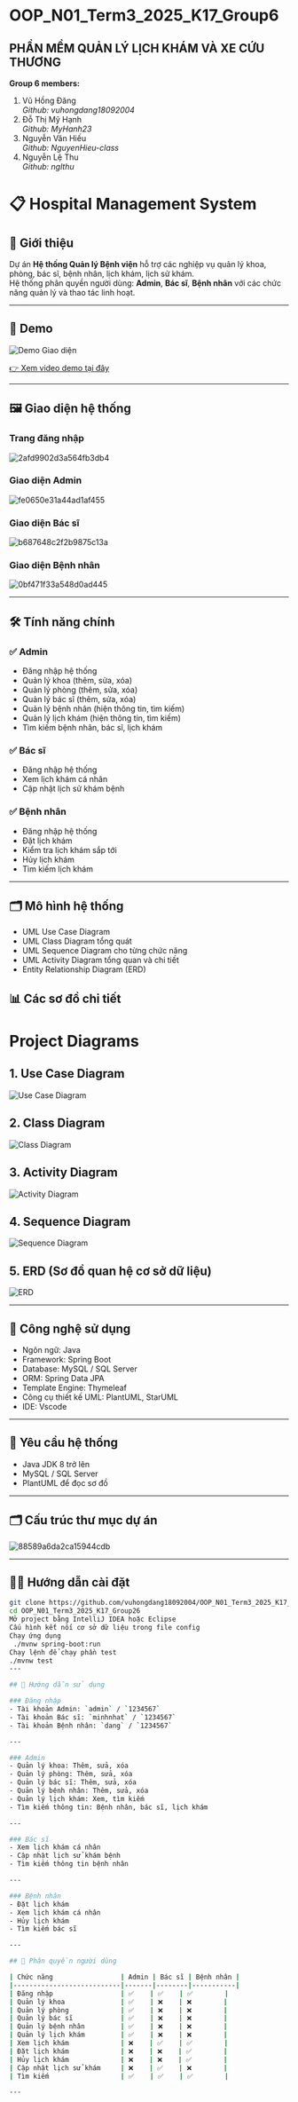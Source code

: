 # OOP_N01_Term3_2025_K17_Group6

## **PHẦN MỀM QUẢN LÝ LỊCH KHÁM VÀ XE CỨU THƯƠNG**

**Group 6 members:**

1. Vũ Hồng Đăng  
   _Github: vuhongdang18092004_
2. Đỗ Thị Mỹ Hạnh  
   _Github: MyHanh23_
3. Nguyễn Văn Hiếu  
   _Github: NguyenHieu-class_
4. Nguyễn Lệ Thu  
   _Github: nglthu_

# 📋 Hospital Management System

## 🚀 Giới thiệu

Dự án **Hệ thống Quản lý Bệnh viện** hỗ trợ các nghiệp vụ quản lý khoa, phòng, bác sĩ, bệnh nhân, lịch khám, lịch sử khám.  
Hệ thống phân quyền người dùng: **Admin**, **Bác sĩ**, **Bệnh nhân** với các chức năng quản lý và thao tác linh hoạt.

---

## 🎥 Demo

![Demo Giao diện](link-ảnh-demo)

[👉 Xem video demo tại đây](https://www.youtube.com/watch?v=MN2OORaIH-c)

---

## 🖼️ Giao diện hệ thống

### Trang đăng nhập

![2afd9902d3a564fb3db4](https://github.com/user-attachments/assets/0dd30d6c-be29-4866-874b-4e10b6aad123)

### Giao diện Admin

![fe0650e31a44ad1af455](https://github.com/user-attachments/assets/c61fa1a9-902f-4359-911f-53df2b748e95)

### Giao diện Bác sĩ

![b687648c2f2b9875c13a](https://github.com/user-attachments/assets/dc0e192e-8031-4dda-96f7-723804509091)

### Giao diện Bệnh nhân

![0bf471f33a548d0ad445](https://github.com/user-attachments/assets/cd18914c-64a3-4b45-b159-ca5f0d4d5d61)

---

## 🛠️ Tính năng chính

### ✅ Admin

- Đăng nhập hệ thống
- Quản lý khoa (thêm, sửa, xóa)
- Quản lý phòng (thêm, sửa, xóa)
- Quản lý bác sĩ (thêm, sửa, xóa)
- Quản lý bệnh nhân (hiện thông tin, tìm kiếm)
- Quản lý lịch khám (hiện thông tin, tìm kiếm)
- Tìm kiếm bệnh nhân, bác sĩ, lịch khám

### ✅ Bác sĩ

- Đăng nhập hệ thống
- Xem lịch khám cá nhân
- Cập nhật lịch sử khám bệnh

### ✅ Bệnh nhân

- Đăng nhập hệ thống
- Đặt lịch khám
- Kiểm tra lịch khám sắp tới
- Hủy lịch khám
- Tìm kiếm lịch khám

---

## 🗂️ Mô hình hệ thống

- UML Use Case Diagram
- UML Class Diagram tổng quát
- UML Sequence Diagram cho từng chức năng
- UML Activity Diagram tổng quan và chi tiết
- Entity Relationship Diagram (ERD)

## 📊 Các sơ đồ chi tiết

# Project Diagrams

## 1. Use Case Diagram

![Use Case Diagram](https://github.com/user-attachments/assets/1d7a1d82-94a9-42da-82eb-fd606ce69721)

## 2. Class Diagram

![Class Diagram](https://github.com/user-attachments/assets/b07a8136-f615-49d1-afee-76d731194d39)

## 3. Activity Diagram

![Activity Diagram](https://github.com/user-attachments/assets/93c9f5b8-fd58-4290-a3c9-d2003ef97283)

## 4. Sequence Diagram

![Sequence Diagram](https://github.com/user-attachments/assets/367e9b1d-74e9-465e-bbdf-5e76d117f12b)

## 5. ERD (Sơ đồ quan hệ cơ sở dữ liệu)

![ERD](https://github.com/user-attachments/assets/5fa9edff-75bf-4169-a11b-d38fe4eda27a)

---

## 💾 Công nghệ sử dụng

- Ngôn ngữ: Java
- Framework: Spring Boot
- Database: MySQL / SQL Server
- ORM: Spring Data JPA
- Template Engine: Thymeleaf
- Công cụ thiết kế UML: PlantUML, StarUML
- IDE: Vscode

---

## 📌 Yêu cầu hệ thống

- Java JDK 8 trở lên
- MySQL / SQL Server
- PlantUML để đọc sơ đồ

---

## 🗂️ Cấu trúc thư mục dự án
![88589a6da2ca15944cdb](https://github.com/user-attachments/assets/344f943e-7c1b-4497-b617-3a530fc05f2c)


---

## 🧑‍💻 Hướng dẫn cài đặt

```bash
git clone https://github.com/vuhongdang18092004/OOP_N01_Term3_2025_K17_Group26.git
cd OOP_N01_Term3_2025_K17_Group26
Mở project bằng IntelliJ IDEA hoặc Eclipse
Cấu hình kết nối cơ sở dữ liệu trong file config
Chạy ứng dụng
 ./mvnw spring-boot:run
Chạy lệnh để chạy phần test
./mvnw test
---

## 📝 Hướng dẫn sử dụng

### Đăng nhập
- Tài khoản Admin: `admin` / `1234567`
- Tài khoản Bác sĩ: `minhnhat` / `1234567`
- Tài khoản Bệnh nhân: `dang` / `1234567`

---

### Admin
- Quản lý khoa: Thêm, sửa, xóa
- Quản lý phòng: Thêm, sửa, xóa
- Quản lý bác sĩ: Thêm, sửa, xóa
- Quản lý bệnh nhân: Thêm, sửa, xóa
- Quản lý lịch khám: Xem, tìm kiếm
- Tìm kiếm thông tin: Bệnh nhân, bác sĩ, lịch khám

---

### Bác sĩ
- Xem lịch khám cá nhân
- Cập nhật lịch sử khám bệnh
- Tìm kiếm thông tin bệnh nhân

---

### Bệnh nhân
- Đặt lịch khám
- Xem lịch khám cá nhân
- Hủy lịch khám
- Tìm kiếm bác sĩ

---

## 🎯 Phân quyền người dùng

| Chức năng                 | Admin | Bác sĩ | Bệnh nhân |
|---------------------------|-------|--------|-----------|
| Đăng nhập                 | ✅    | ✅    | ✅        |
| Quản lý khoa              | ✅    | ❌    | ❌        |
| Quản lý phòng             | ✅    | ❌    | ❌        |
| Quản lý bác sĩ            | ✅    | ❌    | ❌        |
| Quản lý bệnh nhân         | ✅    | ❌    | ❌        |
| Quản lý lịch khám         | ✅    | ❌    | ❌        |
| Xem lịch khám             | ❌    | ✅    | ✅        |
| Đặt lịch khám             | ❌    | ❌    | ✅        |
| Hủy lịch khám             | ❌    | ❌    | ✅        |
| Cập nhật lịch sử khám     | ❌    | ✅    | ❌        |
| Tìm kiếm                  | ✅    | ✅    | ✅        |

---




```
